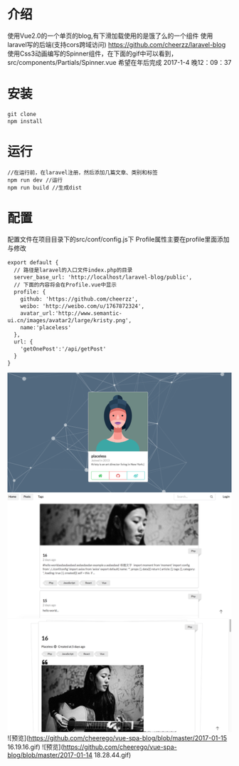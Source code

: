 # 介绍
使用Vue2.0的一个单页的blog,有下滑加载使用的是饿了么的一个组件
使用laravel写的后端(支持cors跨域访问) https://github.com/cheerzz/laravel-blog
使用Css3动画编写的Spinner组件，在下面的gif中可以看到，src/components/Partials/Spinner.vue
希望在年后完成 2017-1-4 晚12：09：37
# 安装
```
git clone
npm install
```
# 运行
```
//在运行前，在laravel注册，然后添加几篇文章、类别和标签
npm run dev //运行
npm run build //生成dist
```
# 配置
配置文件在项目目录下的src/conf/config.js下
Profile属性主要在profile里面添加与修改
```
export default {
  // 路径是laravel的入口文件index.php的目录
  server_base_url: 'http://localhost/laravel-blog/public',
  // 下面的内容将会在Profile.vue中显示
  profile: {
    github: 'https://github.com/cheerzz',
    weibo: 'http://weibo.com/u/1767872324',
    avatar_url:'http://www.semantic-ui.cn/images/avatar2/large/kristy.png',
    name:'placeless'
  },
  url: {
    'getOnePost':'/api/getPost'
  }
}
```

![预览](https://github.com/cheerego/vue-spa-blog/blob/master/QQ20170114-2@2x.png)
![预览](https://github.com/cheerego/vue-spa-blog/blob/master/QQ20170114-3@2x.png)
![预览](https://github.com/cheerego/vue-spa-blog/blob/master/QQ20170114-4@2x.png)
![预览](https://github.com/cheerego/vue-spa-blog/blob/master/2017-01-15 16.19.16.gif)
![预览](https://github.com/cheerego/vue-spa-blog/blob/master/2017-01-14 18.28.44.gif)
